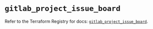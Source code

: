 # `gitlab_project_issue_board`

Refer to the Terraform Registry for docs: [`gitlab_project_issue_board`](https://registry.terraform.io/providers/gitlabhq/gitlab/17.9.0/docs/resources/project_issue_board).
